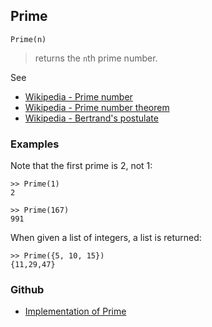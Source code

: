 ## Prime

```
Prime(n)
```

> returns the `n`th prime number.
 
See
* [Wikipedia - Prime number](https://en.wikipedia.org/wiki/Prime_number)
* [Wikipedia - Prime number theorem](https://en.wikipedia.org/wiki/Prime_number_theorem)
* [Wikipedia - Bertrand's postulate](https://en.wikipedia.org/wiki/Bertrand's_postulate)

### Examples

Note that the first prime is 2, not 1:
 
```
>> Prime(1)
2

>> Prime(167)
991
```

When given a list of integers, a list is returned:

```
>> Prime({5, 10, 15})
{11,29,47}
```

### Github

* [Implementation of Prime](https://github.com/axkr/symja_android_library/blob/master/symja_android_library/matheclipse-core/src/main/java/org/matheclipse/core/builtin/NumberTheory.java#L4116) 
